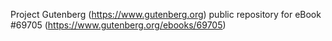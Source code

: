 Project Gutenberg (https://www.gutenberg.org) public repository for
eBook #69705 (https://www.gutenberg.org/ebooks/69705)
